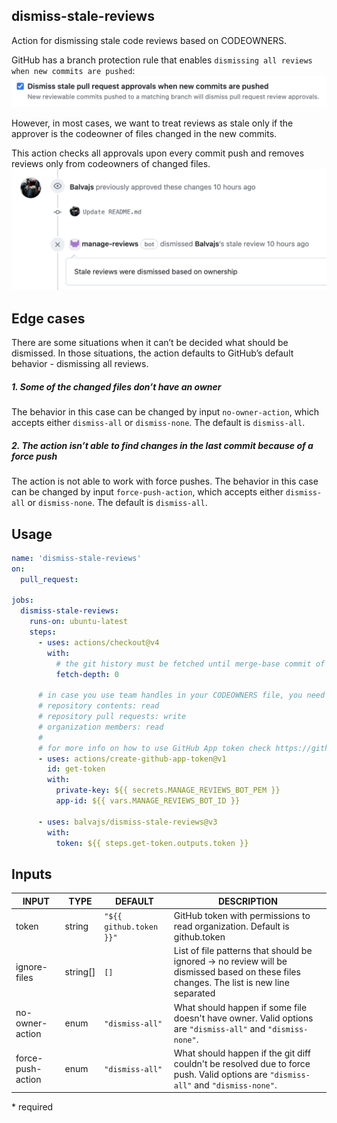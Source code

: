 ## dismiss-stale-reviews

Action for dismissing stale code reviews based on CODEOWNERS.

GitHub has a branch protection rule that enables `dismissing all reviews when new commits are pushed`:
![GitHub branch protection rule for dismissing all reviews when new commits are pushed](/docs/github-default-dismiss-approvals.png)

However, in most cases, we want to treat reviews as stale only if the approver is the codeowner of files changed in the new commits.

This action checks all approvals upon every commit push and removes reviews only from codeowners of changed files.
![Stale reviews dismissed based on ownership](/docs/dismiss-reviews-based-on-ownership.png)

## Edge cases

There are some situations when it can’t be decided what should be dismissed. In those situations, the action defaults to GitHub’s default behavior - dismissing all reviews.

##### 1. Some of the changed files don’t have an owner

The behavior in this case can be changed by input `no-owner-action`, which accepts either `dismiss-all` or `dismiss-none`. The default is `dismiss-all`.

##### 2. The action isn’t able to find changes in the last commit because of a force push

The action is not able to work with force pushes. The behavior in this case can be changed by input `force-push-action`, which accepts either `dismiss-all` or `dismiss-none`. The default is `dismiss-all`.

## Usage

```yaml
name: 'dismiss-stale-reviews'
on:
  pull_request:

jobs:
  dismiss-stale-reviews:
    runs-on: ubuntu-latest
    steps:
      - uses: actions/checkout@v4
        with:
          # the git history must be fetched until merge-base commit of pull-request
          fetch-depth: 0

      # in case you use team handles in your CODEOWNERS file, you need to get a GitHub App token with advanced permissions:
      # repository contents: read
      # repository pull requests: write
      # organization members: read
      #
      # for more info on how to use GitHub App token check https://github.com/actions/create-github-app-token
      - uses: actions/create-github-app-token@v1
        id: get-token
        with:
          private-key: ${{ secrets.MANAGE_REVIEWS_BOT_PEM }}
          app-id: ${{ vars.MANAGE_REVIEWS_BOT_ID }}

      - uses: balvajs/dismiss-stale-reviews@v3
        with:
          token: ${{ steps.get-token.outputs.token }}
```

## Inputs

| INPUT             | TYPE     | DEFAULT                 | DESCRIPTION                                                                                                                              |
| ----------------- | -------- | ----------------------- | ---------------------------------------------------------------------------------------------------------------------------------------- |
| token             | string   | `"${{ github.token }}"` | GitHub token with permissions to read organization. Default is github.token                                                              |
| ignore-files      | string[] | `[]`                    | List of file patterns that should be ignored -> no review will be dismissed based on these files changes. The list is new line separated |
| no-owner-action   | enum     | `"dismiss-all"`         | What should happen if some file doesn't have owner. Valid options are `"dismiss-all"` and `"dismiss-none"`.                              |
| force-push-action | enum     | `"dismiss-all"`         | What should happen if the git diff couldn't be resolved due to force push. Valid options are `"dismiss-all"` and `"dismiss-none"`.       |

\* required
